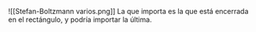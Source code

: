 ![[Stefan-Boltzmann varios.png]]
La que importa es la que está encerrada en el rectángulo, y podría importar la última.